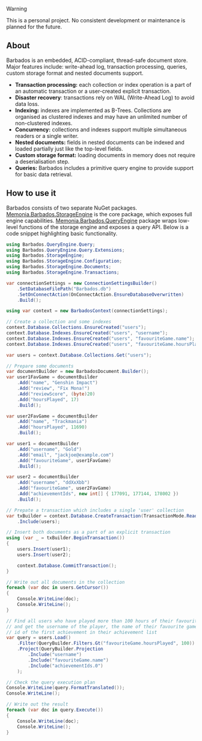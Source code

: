 > [!WARNING]
> This is a personal project. No consistent development or maintenance is planned for the future.

## About  
Barbados is an embedded, ACID-compliant, thread-safe document store. Major features include: write-ahead log, transaction processing, queries, custom storage format and nested documents support.
* **Transaction processing:** each collection or index operation is a part of an automatic transaction or a user-created explicit transaction.
* **Disaster recovery**: transactions rely on WAL (Write-Ahead Log) to avoid data loss.
* **Indexing:** indexes are implemented as B-Trees. Collections are organised as clustered indexes and may have an unlimited number of non-clustered indexes.
* **Concurrency:** collections and indexes support multiple simultaneous readers or a single writer.
* **Nested documents:** fields in nested documents can be indexed and loaded partially just like the top-level fields.
* **Custom storage format:** loading documents in memory does not require a deserialisation step.
* **Queries:** Barbados includes a primitive query engine to provide support for basic data retrieval.

## How to use it
Barbados consists of two separate NuGet packages. [Memonia.Barbados.StorageEngine](https://www.nuget.org/packages/Memonia.Barbados.StorageEngine) is the core package, which exposes full engine capabilities. [Memonia.Barbados.QueryEngine](https://www.nuget.org/packages/Memonia.Barbados.QueryEngine) package wraps low-level functions of the storage engine and exposes a query API. Below is a code snippet highlighting basic functionality.

```c#
using Barbados.QueryEngine.Query;
using Barbados.QueryEngine.Query.Extensions;
using Barbados.StorageEngine;
using Barbados.StorageEngine.Configuration;
using Barbados.StorageEngine.Documents;
using Barbados.StorageEngine.Transactions;

var connectionSettings = new ConnectionSettingsBuilder()
	.SetDatabaseFilePath("Barbados.db")
	.SetOnConnectAction(OnConnectAction.EnsureDatabaseOverwritten)
	.Build();

using var context = new BarbadosContext(connectionSettings);

// Create a collection and some indexes
context.Database.Collections.EnsureCreated("users");
context.Database.Indexes.EnsureCreated("users", "username");
context.Database.Indexes.EnsureCreated("users", "favouriteGame.name");
context.Database.Indexes.EnsureCreated("users", "favouriteGame.hoursPlayed");

var users = context.Database.Collections.Get("users");

// Prepare some documents
var documentBuilder = new BarbadosDocument.Builder();
var user1FavGame = documentBuilder
	.Add("name", "Genshin Impact")
	.Add("review", "Fix Mona!")
	.Add("reviewScore", (byte)20)
	.Add("hoursPlayed", 17)
	.Build();

var user2FavGame = documentBuilder
	.Add("name", "Trackmania")
	.Add("hoursPlayed", 11690)
	.Build();

var user1 = documentBuilder
	.Add("username", "Gold")
	.Add("email", "jackjoe@example.com")
	.Add("favouriteGame", user1FavGame)
	.Build();

var user2 = documentBuilder
	.Add("username", "ddXxXbb")
	.Add("favouriteGame", user2FavGame)
	.Add("achievementIds", new int[] { 177091, 177144, 178002 })
	.Build();

// Prepate a transaction which includes a single 'user' collection
var txBuilder = context.Database.CreateTransaction(TransactionMode.ReadWrite)
	.Include(users);

// Insert both documents as a part of an explicit transaction
using (var _ = txBuilder.BeginTransaction())
{
	users.Insert(user1);
	users.Insert(user2);

	context.Database.CommitTransaction();
}

// Write out all documents in the collection
foreach (var doc in users.GetCursor())
{
	Console.WriteLine(doc);
	Console.WriteLine();
}

// Find all users who have played more than 100 hours of their favourite game
// and get the username of the player, the name of their favourite game and the
// id of the first achievement in their achievement list
var query = users.Load()
	.Filter(QueryBuilder.Filters.Gt("favouriteGame.hoursPlayed", 100))
	.Project(QueryBuilder.Projection
		.Include("username")
		.Include("favouriteGame.name")
		.Include("achievementIds.0")
	);

// Check the query execution plan
Console.WriteLine(query.FormatTranslated());
Console.WriteLine();

// Write out the result
foreach (var doc in query.Execute())
{
	Console.WriteLine(doc);
	Console.WriteLine();
}
```
